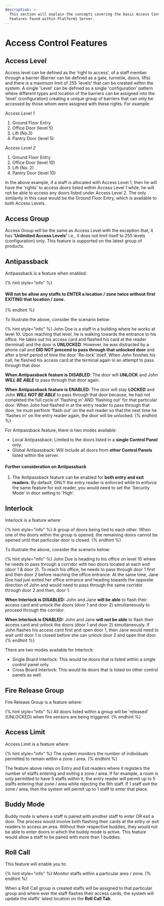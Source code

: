 ```yaml
---
description: >-
  This section will explain the concepts covering the basic Access Control
  Features found within Platform1 Server.
---
```


# Access Control Features

## Access Level

Access level can be defined as the 'right to access', of a staff member through a barrier \(Barrier can be defined as a gate, turnstile, doors, lifts\) and there is a maximum limit of 255 'levels' that can be created within the system. A single 'Level' can be defined as a single 'configuration' pattern where different types and location of the barriers can be assigned into the 'level' \(configuration\) creating a unique group of barriers that can only be accessed by those whom were assigned with these rights. For example:

_Access Level 1_

1. Ground Floor Entry
2. Office Door \(level 5\)
3. Lift \(No.3\)
4. Pantry Door \(level 5\)

_Access Level 2_

1. Ground Floor Entry
2. Office Door \(level 10\)
3. Lift \(No. 2\)
4. Pantry Door \(level 10\)

In the above example, if a staff is allocated with Access Level 1, then he will have the 'rights' to access doors listed within Access Level 1 while, he will not be able to access any doors listed under Access Level 2. The only similarity in this case would be the Ground Floor Entry, which is available to both Access Levels.



## Access Group

Access Group will be the same as Access Level with the exception that, it has **'Unlimited Access Levels'** i.e., it does not limit itself to 255 levels \(configuration\) only. This feature is supported on the latest group of products.



## Antipassback

Antipassback is a feature when enabled:

{% hint style="info" %}
#### Will not be allow any staffs to ENTER a location / zone twice without first EXITING that location / zone.
{% endhint %}

To illustrate the above, consider the scenario below:

{% hint style="info" %}
John Doe is a staff in a building where he works at level 10. Upon reaching that level, he is walking towards the entrance to his office. He takes out his access card and flashed his card at the reader \(terminal\) and the door is **UNLOCKED**. However, he was distracted by a phone call and **DID NOT proceed to pass through that unlocked door** and after a brief period of time the door 'Re-lock' itself. When John finishes his call, he flashed his access card at the terminal again in an attempt to pass through that door. 

**When Antipassback feature is DISABLED**: The door will **UNLOCK** and John _**WILL BE ABLE**_ to pass through that door again.

**When Antipassback feature is ENABLED**: The door will stay **LOCKED** and John _**WILL NOT BE ABLE**_ to pass through that door because, he had not completed the full cycle of 'flashing in' AND 'flashing out' for that particular door. When John had flashed in at the entry reader to pass through that door, he must perform 'flash out' on the exit reader so that the next time he 'flashes in' on the entry reader again, the door will be unlocked.
{% endhint %}

For Antipassback feature, there is two modes available:

* Local Antipassback: Limited to the doors listed in a **single Control Panel** only.
* Global Antipassback: Will include all doors from **other Control Panels** listed within the server.

#### Further consideration on Antipassback

1. The Antipassback feature can be enabled for **both entry and exit readers.** By default, ONLY the entry reader is enforced while to enforce the same feature for exit reader, you would need to set the 'Security Mode' in door setting to 'High'. 

## Interlock

Interlock is a feature where:

{% hint style="info" %}
A group of doors being tied to each other. When one of the doors within the group is opened, the remaining doors cannot be opened until that particular door is closed. 
{% endhint %}

To illustrate the above, consider the scenario below:

{% hint style="info" %}
John Doe is heading to his office on level 10 where he needs to pass through a corridor with two doors located at each end \(door 1 & door 2\). To reach his office, he needs to pass through door 1 first and then door 2 before reaching the office entrance. At the same time, Jane Doe had just exited her office entrance and heading towards the opposite direction of John and would need to pass through the same corridor through door 2 and then, door 1.

**When Interlock is DISABLED:** John and Jane **will be able** to flash their access card and unlock the doors \(door 1 and door 2\) simultaneously to proceed through the corridor.

**When Interlock is ENABLED:** John and Jane **will not be able** to flash their access card and unlock the doors \(door 1 and door 2\) simultaneously. If John flashes his access card first and open door 1, then Jane would need to wait until door 1 is closed before she can unlock door 2 and open that door.
{% endhint %}

There are two modes available for Interlock:

* Single Board Interlock: This would tie doors that is listed within a single control panel only.
* Cross Board Interlock: This would tie doors that is listed on other control panels as well.



## Fire Release Group

Fire Release Group is a feature where:

{% hint style="info" %}
All doors listed within a group will be 'released' \(UNLOCKED\) when fire sensors are being triggered. 
{% endhint %}



## Access Limit

Access Limit is a feature where:

{% hint style="info" %}
The system monitors the number of individuals permitted to remain within a zone / area.
{% endhint %}

The feature above relies on Entry and Exit readers where it registers the number of staffs entering and exiting a zone / area. If for example, a room is only permitted to have 5 staffs within it, the entry reader will permit up to 5 staffs entering that zone / area while rejecting the 6th staff. If 1 staff exit the zone / area, then the system will permit up to 1 staff to enter that place.



## Buddy Mode

Buddy mode is where a staff is paired with another staff to enter OR exit a door. The process would involve  both flashing their cards at the entry or exit readers to access an area. Without their respective buddies, they would not be able to enter doors in which the buddy mode is active. This feature would allow a staff to be paired with more than 1 buddies.



## Roll Call

This feature will enable you to:

{% hint style="info" %}
Monitor staffs within a particular area / zone.
{% endhint %}

When a Roll Call group is created staffs will be assigned to that particular group and where ever the staff flashes their access cards, the system will update the staffs' latest location on the **Roll Call Tab**. 

